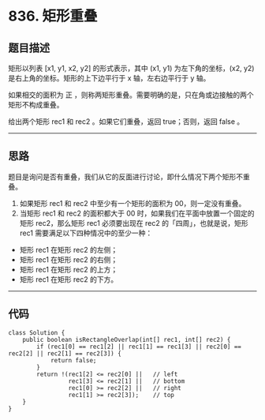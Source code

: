 # 836. 矩形重叠
## 题目描述
矩形以列表 [x1, y1, x2, y2] 的形式表示，其中 (x1, y1) 为左下角的坐标，(x2, y2) 是右上角的坐标。矩形的上下边平行于 x 轴，左右边平行于 y 轴。

如果相交的面积为 正 ，则称两矩形重叠。需要明确的是，只在角或边接触的两个矩形不构成重叠。

给出两个矩形 rec1 和 rec2 。如果它们重叠，返回 true；否则，返回 false 。
- - - -
## 思路
题目是询问是否有重叠，我们从它的反面进行讨论，即什么情况下两个矩形不重叠。
1. 如果矩形 rec1 和 rec2 中至少有一个矩形的面积为 00，则一定没有重叠。
2. 当矩形 rec1 和 rec2 的面积都大于 00 时，如果我们在平面中放置一个固定的矩形 rec2，那么矩形 rec1 必须要出现在 rec2 的「四周」，也就是说，矩形 rec1 需要满足以下四种情况中的至少一种：
* 矩形 rec1 在矩形 rec2 的左侧；
* 矩形 rec1 在矩形 rec2 的右侧；
* 矩形 rec1 在矩形 rec2 的上方；
* 矩形 rec1 在矩形 rec2 的下方。
- - - -
## 代码
```
class Solution {
    public boolean isRectangleOverlap(int[] rec1, int[] rec2) {
        if (rec1[0] == rec1[2] || rec1[1] == rec1[3] || rec2[0] == rec2[2] || rec2[1] == rec2[3]) {
            return false;
        }
        return !(rec1[2] <= rec2[0] ||   // left
                 rec1[3] <= rec2[1] ||   // bottom
                 rec1[0] >= rec2[2] ||   // right
                 rec1[1] >= rec2[3]);    // top
    }
}
```